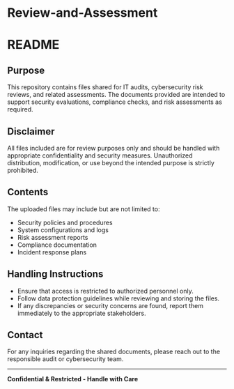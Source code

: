 # Review-and-Assessment
# README

## Purpose
This repository contains files shared for IT audits, cybersecurity risk reviews, and related assessments. The documents provided are intended to support security evaluations, compliance checks, and risk assessments as required.

## Disclaimer
All files included are for review purposes only and should be handled with appropriate confidentiality and security measures. Unauthorized distribution, modification, or use beyond the intended purpose is strictly prohibited.

## Contents
The uploaded files may include but are not limited to:
- Security policies and procedures
- System configurations and logs
- Risk assessment reports
- Compliance documentation
- Incident response plans

## Handling Instructions
- Ensure that access is restricted to authorized personnel only.
- Follow data protection guidelines while reviewing and storing the files.
- If any discrepancies or security concerns are found, report them immediately to the appropriate stakeholders.

## Contact
For any inquiries regarding the shared documents, please reach out to the responsible audit or cybersecurity team.

---
**Confidential & Restricted - Handle with Care**

